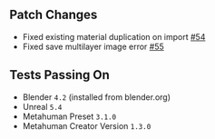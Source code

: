 ## Patch Changes
* Fixed existing material duplication on import [#54](https://github.com/poly-hammer/meta-human-dna-addon/issues/54)
* Fixed save multilayer image error [#55](https://github.com/poly-hammer/meta-human-dna-addon/issues/55)

## Tests Passing On
* Blender `4.2` (installed from blender.org)
* Unreal `5.4`
* Metahuman Preset `3.1.0`
* Metahuman Creator Version `1.3.0`
